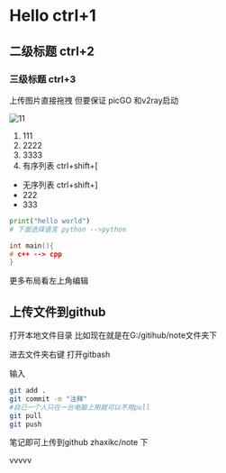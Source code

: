 # Hello ctrl+1

## 二级标题 ctrl+2

### 三级标题 ctrl+3

上传图片直接拖拽   但要保证 picGO 和v2ray启动

![11](https://raw.githubusercontent.com/privking/king-note-images/master/img/note/11-1602258047-71d28f.jpg)

1. 111
2. 2222
3. 3333
4. 有序列表 ctrl+shift+[

- 无序列表 ctrl+shift+]
- 222
- 333



```python
print("hello world")
# 下面选择语言 python -->python

```

```cpp
int main(){
# c++ --> cpp
}
```



更多布局看左上角编辑



## 上传文件到github

打开本地文件目录   比如现在就是在G:/gitihub/note文件夹下

进去文件夹右键 打开gitbash

输入

```sh
git add .
git commit -m "注释"
#自己一个人只在一台电脑上用就可以不用pull
git pull  
git push
```

笔记即可上传到github    zhaxikc/note 下



vvvvv